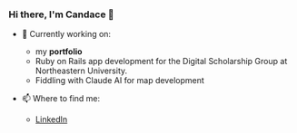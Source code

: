 ### Hi there, I'm Candace 👋

- 🔭 Currently working on:
  - my **portfolio**
  - Ruby on Rails app development for the Digital Scholarship Group at Northeastern University.
  - Fiddling with Claude AI for map development


- 📫 Where to find me:
  - [LinkedIn](https://www.linkedin.com/in/candacehazlett/)

